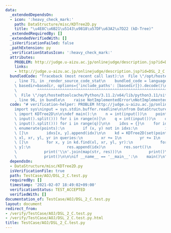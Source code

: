 ```yaml
---
data:
  _extendedDependsOn:
  - icon: ':heavy_check_mark:'
    path: DataStructure/misc/KDTree2D.py
    title: "\u4E8C\u6B21\u5143\u9818\u57DF\u63A2\u7D22 (kD-Tree)"
  _extendedRequiredBy: []
  _extendedVerifiedWith: []
  _isVerificationFailed: false
  _pathExtension: py
  _verificationStatusIcon: ':heavy_check_mark:'
  attributes:
    PROBLEM: http://judge.u-aizu.ac.jp/onlinejudge/description.jsp?id=DSL_2_C
    links:
    - http://judge.u-aizu.ac.jp/onlinejudge/description.jsp?id=DSL_2_C
  bundledCode: "Traceback (most recent call last):\n  File \"/opt/hostedtoolcache/Python/3.11.2/x64/lib/python3.11/site-packages/onlinejudge_verify/documentation/build.py\"\
    , line 71, in _render_source_code_stat\n    bundled_code = language.bundle(stat.path,\
    \ basedir=basedir, options={'include_paths': [basedir]}).decode()\n          \
    \         ^^^^^^^^^^^^^^^^^^^^^^^^^^^^^^^^^^^^^^^^^^^^^^^^^^^^^^^^^^^^^^^^^^^^^^^^^^^^^^^^^\n\
    \  File \"/opt/hostedtoolcache/Python/3.11.2/x64/lib/python3.11/site-packages/onlinejudge_verify/languages/python.py\"\
    , line 96, in bundle\n    raise NotImplementedError\nNotImplementedError\n"
  code: "# verification-helper: PROBLEM http://judge.u-aizu.ac.jp/onlinejudge/description.jsp?id=DSL_2_C\n\
    import sys\ninput = sys.stdin.buffer.readline\n\nfrom DataStructure.misc.KDTree2D\
    \ import KDTree2D\n\n\ndef main():\n    n = int(input())\n    points = [tuple(map(int,\
    \ input().split())) for i in range(n)]\n    q = int(input())\n    queries = [list(map(int,\
    \ input().split())) for i in range(q)]\n\n    idxs = {}\n    for idx, (x, y) in\
    \ enumerate(points):\n        if (x, y) not in idxs:\n            idxs[x, y] =\
    \ []\n        idxs[x, y].append(idx)\n\n    kd = KDTree2D(set(points))\n    for\
    \ xl, xr, yl, yr in queries:\n        xr += 1\n        yr += 1\n        res =\
    \ []\n        for x, y in kd.find(xl, xr, yl, yr):\n            for idx in idxs[x,\
    \ y]:\n                res.append(idx)\n        res.sort()\n        if res:\n\
    \            print('\\n'.join(map(str, res)))\n            print()\n        else:\n\
    \            print()\n\n\nif __name__ == '__main__':\n    main()\n"
  dependsOn:
  - DataStructure/misc/KDTree2D.py
  isVerificationFile: true
  path: TestCase/AOJ/DSL_2_C.test.py
  requiredBy: []
  timestamp: '2021-02-07 18:49:02+09:00'
  verificationStatus: TEST_ACCEPTED
  verifiedWith: []
documentation_of: TestCase/AOJ/DSL_2_C.test.py
layout: document
redirect_from:
- /verify/TestCase/AOJ/DSL_2_C.test.py
- /verify/TestCase/AOJ/DSL_2_C.test.py.html
title: TestCase/AOJ/DSL_2_C.test.py
---
```

